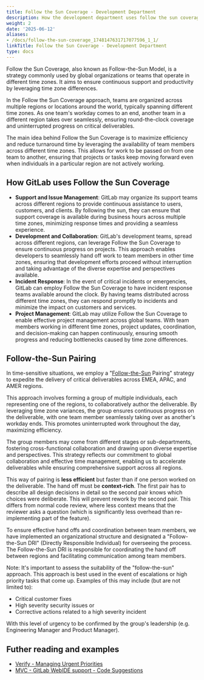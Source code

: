 ```yaml
---
title: Follow the Sun Coverage - Development Department
description: How the development department uses follow the sun coverage and pairing
weight: 2
date: '2025-06-12'
aliases:
- /docs/follow-the-sun-coverage_1748147631717077596_1_1/
linkTitle: Follow the Sun Coverage - Development Department
type: docs
---
```


Follow the Sun Coverage, also known as Follow-the-Sun Model, is a strategy commonly used by global organizations or teams that operate in different time zones. It aims to ensure continuous support and productivity by leveraging time zone differences.

In the Follow the Sun Coverage approach, teams are organized across multiple regions or locations around the world, typically spanning different time zones. As one team's workday comes to an end, another team in a different region takes over seamlessly, ensuring round-the-clock coverage and uninterrupted progress on critical deliverables.

The main idea behind Follow the Sun Coverage is to maximize efficiency and reduce turnaround time by leveraging the availability of team members across different time zones. This allows for work to be passed on from one team to another, ensuring that projects or tasks keep moving forward even when individuals in a particular region are not actively working.

## How GitLab uses Follow the Sun Coverage

- **Support and Issue Management**: GitLab may organize its support teams across different regions to provide continuous assistance to users, customers, and clients. By following the sun, they can ensure that support coverage is available during business hours across multiple time zones, minimizing response times and providing a seamless experience.
- **Development and Collaboration**: GitLab's development teams, spread across different regions, can leverage Follow the Sun Coverage to ensure continuous progress on projects. This approach enables developers to seamlessly hand off work to team members in other time zones, ensuring that development efforts proceed without interruption and taking advantage of the diverse expertise and perspectives available.
- **Incident Response**: In the event of critical incidents or emergencies, GitLab can employ Follow the Sun Coverage to have incident response teams available around the clock. By having teams distributed across different time zones, they can respond promptly to incidents and minimize the impact on customers and services.
- **Project Management**: GitLab may utilize Follow the Sun Coverage to enable effective project management across global teams. With team members working in different time zones, project updates, coordination, and decision-making can happen continuously, ensuring smooth progress and reducing bottlenecks caused by time zone differences.

## Follow-the-Sun Pairing

In time-sensitive situations, we employ a "[Follow-the-Sun](https://www.lucidchart.com/blog/follow-the-sun-model) Pairing" strategy to expedite the delivery of critical deliverables across EMEA, APAC, and AMER regions.

This approach involves forming a group of multiple individuals, each representing one of the regions, to collaboratively author the deliverable. By leveraging time zone variances, the group ensures continuous progress on the deliverable, with one team member seamlessly taking over as another's workday ends. This promotes uninterrupted work throughout the day, maximizing efficiency.

The group members may come from different stages or sub-departments, fostering cross-functional collaboration and drawing upon diverse expertise and perspectives. This strategy reflects our commitment to global collaboration and effective time management, enabling us to accelerate deliverables while ensuring comprehensive support across all regions.

This way of pairing is **less efficient** but faster than if one person worked on the deliverable. The hand off must be **context-rich**. The first pair has to describe all design decisions in detail so the second pair knows which choices were deliberate. This will prevent rework by the second pair. This differs from normal code review, where less context means that the reviewer asks a question (which is significantly less overhead than re-implementing part of the feature).

To ensure effective hand offs and coordination between team members, we have implemented an organizational structure and designated a "Follow-the-Sun DRI" (Directly Responsible Individual) for overseeing the process. The Follow-the-Sun DRI is responsible for coordinating the hand off between regions and facilitating communication among team members.

Note: It's important to assess the suitability of the "follow-the-sun" approach. This approach is best used in the event of escalations or high priority tasks that come up. Examples of this may include (but are not limited to):

- Critical customer fixes
- High severity security issues or
- Corrective actions related to a high severity incident

With this level of urgency to be confirmed by the group's leadership (e.g. Engineering Manager and Product Manager).

## Futher reading and examples

- [Verify - Managing Urgent Priorities](/handbook/engineering/development/ops/verify/#managing-urgent-priorities)
- [MVC - GitLab WebIDE support - Code Suggestions](https://gitlab.com/groups/gitlab-org/-/epics/10549)
